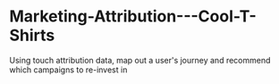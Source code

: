 # Marketing-Attribution---Cool-T-Shirts
Using touch attribution data, map out a user's journey and recommend which campaigns to re-invest in
